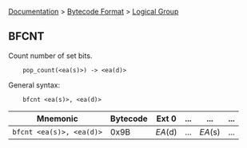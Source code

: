 [Documentation](../../README.md) > [Bytecode Format](../README.md) > [Logical Group](../InstructionsLogical.md)

## BFCNT

Count number of set bits.

        pop_count(<ea(s)>) -> <ea(d)>

General syntax:

        bfcnt <ea(s)>, <ea(d)>

| Mnemonic | Bytecode | Ext 0 | ... | ... | ... |
| - | - | - | - | - | - |
| `bfcnt <ea(s)>, <ea(d)>` | 0x9B | *EA*(d) | ... | *EA*(s) | ... |
